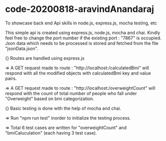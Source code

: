 # code-20200818-aravindAnandaraj
To showcase back end Api skills in node.js, express.js, mocha testing, etc

This simple api is created using express.js, node.js, mocha and chai.
Kindly feel free to change the port number if the existing port : "7867" is occupied.
Json data which needs to be processed is stored and fetched from the file "jsonData.json".


{} Routes are handled using express.js

=> A GET request made to route : "http://localhost:<portNumber>/calculatedBmi" will respond with all the modified objects with calculatedBmi key and value pairs.

=> A GET request made to route : "http://localhost:<portNumber>/overweightCount" will respond with the count of total number of people who fall under "Overweight" based on bmi categorization.


{} Basic testing is done with the help of mocha and chai.

=> Run "npm run test" inorder to initialize the testing process.
  
=> Total 6 test cases are written for "overweightCount" and "bmiCaluculation" (each having 3 test case).
